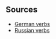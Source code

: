 ## Sources

- [German verbs](https://github.com/viorelsfetea/german-verbs-database/blob/master/output/verbs.csv)
- [Russian verbs](https://github.com/Badestrand/russian-dictionary)

